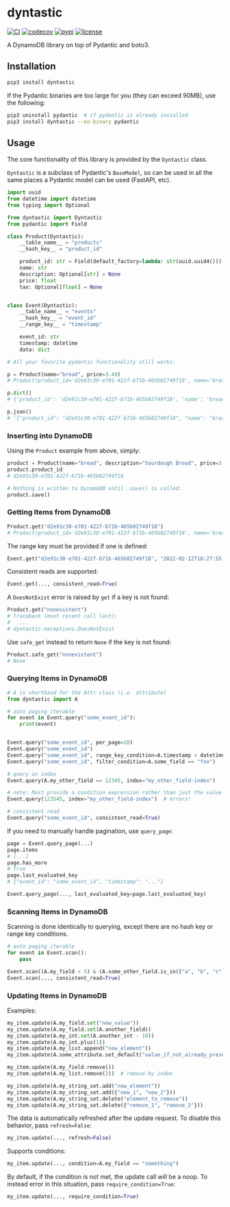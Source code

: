 # dyntastic

[![CI](https://github.com/nayaverdier/dyntastic/actions/workflows/ci.yml/badge.svg)](https://github.com/nayaverdier/dyntastic/actions/workflows/ci.yml)
[![codecov](https://codecov.io/gh/nayaverdier/dyntastic/branch/main/graph/badge.svg)](https://codecov.io/gh/nayaverdier/dyntastic)
[![pypi](https://img.shields.io/pypi/v/dyntastic)](https://pypi.org/project/dyntastic)
[![license](https://img.shields.io/github/license/nayaverdier/dyntastic.svg)](https://github.com/nayaverdier/dyntastic/blob/main/LICENSE)

A DynamoDB library on top of Pydantic and boto3.

## Installation

```bash
pip3 install dyntastic
```

If the Pydantic binaries are too large for you (they can exceed 90MB),
use the following:

```bash
pip3 uninstall pydantic  # if pydantic is already installed
pip3 install dyntastic --no-binary pydantic
```

## Usage

The core functionality of this library is provided by the `Dyntastic` class.

`Dyntastic` is a subclass of Pydantic's `BaseModel`, so can be used in all the
same places a Pydantic model can be used (FastAPI, etc).

```python
import uuid
from datetime import datetime
from typing import Optional

from dyntastic import Dyntastic
from pydantic import Field

class Product(Dyntastic):
    __table_name__ = "products"
    __hash_key__ = "product_id"

    product_id: str = Field(default_factory=lambda: str(uuid.uuid4()))
    name: str
    description: Optional[str] = None
    price: float
    tax: Optional[float] = None


class Event(Dyntastic):
    __table_name__ = "events"
    __hash_key__ = "event_id"
    __range_key__ = "timestamp"

    event_id: str
    timestamp: datetime
    data: dict

# All your favorite pydantic functionality still works:

p = Product(name="bread", price=3.49)
# Product(product_id='d2e91c30-e701-422f-b71b-465b02749f18', name='bread', description=None, price=3.49, tax=None)

p.dict()
# {'product_id': 'd2e91c30-e701-422f-b71b-465b02749f18', 'name': 'bread', 'description': None, 'price': 3.49, 'tax': None}

p.json()
# '{"product_id": "d2e91c30-e701-422f-b71b-465b02749f18", "name": "bread", "description": null, "price": 3.49, "tax": null}'

```

### Inserting into DynamoDB

Using the `Product` example from above, simply:

```python
product = Product(name="bread", description="Sourdough Bread", price=3.99)
product.product_id
# d2e91c30-e701-422f-b71b-465b02749f18

# Nothing is written to DynamoDB until .save() is called:
product.save()
```

### Getting Items from DynamoDB

```python
Product.get("d2e91c30-e701-422f-b71b-465b02749f18")
# Product(product_id='d2e91c30-e701-422f-b71b-465b02749f18', name='bread', description="Sourdough Bread", price=3.99, tax=None)
```

The range key must be provided if one is defined:

```python
Event.get("d2e91c30-e701-422f-b71b-465b02749f18", "2022-02-12T18:27:55.837Z")
```

Consistent reads are supported:

```python
Event.get(..., consistent_read=True)
```

A `DoesNotExist` error is raised by `get` if a key is not found:

```python
Product.get("nonexistent")
# Traceback (most recent call last):
#   ...
# dyntastic.exceptions.DoesNotExist
```

Use `safe_get` instead to return `None` if the key is not found:

```python
Product.safe_get("nonexistent")
# None
```

### Querying Items in DynamoDB

```python
# A is shorthand for the Attr class (i.e. attribute)
from dyntastic import A

# auto paging iterable
for event in Event.query("some_event_id"):
    print(event)


Event.query("some_event_id", per_page=10)
Event.query("some_event_id")
Event.query("some_event_id", range_key_condition=A.timestamp < datetime(2022, 2, 13))
Event.query("some_event_id", filter_condition=A.some_field == "foo")

# query an index
Event.query(A.my_other_field == 12345, index="my_other_field-index")

# note: Must provide a condition expression rather than just the value
Event.query(123545, index="my_other_field-index")  # errors!

# consistent read
Event.query("some_event_id", consistent_read=True)
```

If you need to manually handle pagination, use `query_page`:

```python
page = Event.query_page(...)
page.items
# [...]
page.has_more
# True
page.last_evaluated_key
# {"event_id": "some_event_id", "timestamp": "..."}

Event.query_page(..., last_evaluated_key=page.last_evaluated_key)
```

### Scanning Items in DynamoDB

Scanning is done identically to querying, except there are no hash key
or range key conditions.

```python
# auto paging iterable
for event in Event.scan():
    pass

Event.scan((A.my_field < 5) & (A.some_other_field.is_in(["a", "b", "c"])))
Event.scan(..., consistent_read=True)
```

### Updating Items in DynamoDB

Examples:

```python
my_item.update(A.my_field.set("new_value"))
my_item.update(A.my_field.set(A.another_field))
my_item.update(A.my_int.set(A.another_int - 10))
my_item.update(A.my_int.plus(1))
my_item.update(A.my_list.append("new_element"))
my_item.update(A.some_attribute.set_default("value_if_not_already_present"))

my_item.update(A.my_field.remove())
my_item.update(A.my_list.remove(2))  # remove by index

my_item.update(A.my_string_set.add("new_element"))
my_item.update(A.my_string_set.add({"new_1", "new_2"}))
my_item.update(A.my_string_set.delete("element_to_remove"))
my_item.update(A.my_string_set.delete({"remove_1", "remove_2"}))
```

The data is automatically refreshed after the update request. To disable this
behavior, pass `refresh=False`:

```python
my_item.update(..., refresh=False)
```

Supports conditions:

```python
my_item.update(..., condition=A.my_field == "something")
```

By default, if the condition is not met, the update call will be a noop.
To instead error in this situation, pass `require_condition=True`:

```python
my_item.update(..., require_condition=True)
```
